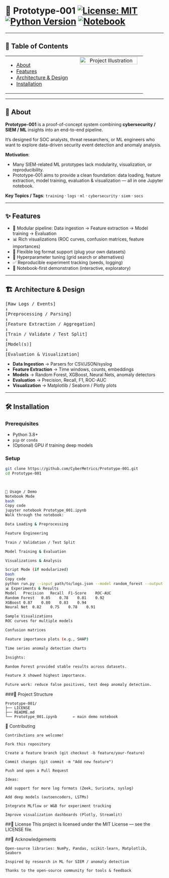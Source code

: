 # 🚀 Prototype-001                                                                                       [![License: MIT](https://img.shields.io/badge/License-MIT-blue.svg)](LICENSE)     [![Python Version](https://img.shields.io/badge/python-3.8%2B-blue.svg)](https://www.python.org/)  [![Notebook](https://img.shields.io/badge/notebook–Jupyter-orange.svg)](Prototype_001.ipynb)  



---
 ## 📖 Table of Contents

<table style="width:100%;">
<tr>
<td style="vertical-align: top; width: 50%; padding-right: 20px;">

- [About](#-about)  
- [Features](#-features)  
- [Architecture & Design](#-architecture--design)  
- [Installation](#-installation)  
 

</td>
<td style="vertical-align: top; width: 60%; text-align: center;">

<img src="https://media3.giphy.com/media/v1.Y2lkPTZjMDliOTUyb3J0ZHo0NGVrZmV6c2F5OTc5OTdwZmZ5dDUzNHRoM2ZsM2hzMGlmbyZlcD12MV9naWZzX3NlYXJjaCZjdD1n/hun4DFmfnDId3lid5b/source.gif" alt="Project Illustration" width="95%"/>

</td>
</tr>
</table>



---

## 🎯 About

**Prototype-001** is a proof-of-concept system combining **cybersecurity / SIEM / ML** insights into an end-to-end pipeline.  

It’s designed for SOC analysts, threat researchers, or ML engineers who want to explore data-driven security event detection and anomaly analysis.  

**Motivation**:  
- Many SIEM-related ML prototypes lack modularity, visualization, or reproducibility.  
- Prototype-001 aims to provide a clean foundation: data loading, feature extraction, model training, evaluation & visualization — all in one Jupyter notebook.  

**Key Topics / Tags**: `training` · `logs` · `ml` · `cybersecurity` · `siem` · `socs`

---

## ✨ Features

- 🚧 Modular pipeline: Data ingestion → Feature extraction → Model training → Evaluation  
- 📊 Rich visualizations (ROC curves, confusion matrices, feature importances)  
- 📂 Flexible log format support (plug your own datasets)  
- 🔧 Hyperparameter tuning (grid search or alternatives)  
- ✅ Reproducible experiment tracking (seeds, logging)  
- 🧪 Notebook-first demonstration (interactive, exploratory)  

---

## 🏗 Architecture & Design
<pre>
[Raw Logs / Events]
↓
[Preprocessing / Parsing]
↓
[Feature Extraction / Aggregation]
↓
[Train / Validate / Test Split]
↓
[Model(s)]
↓
[Evaluation & Visualization]
</pre>

- **Data Ingestion** → Parsers for CSV/JSON/syslog  
- **Feature Extraction** → Time windows, counts, embeddings  
- **Models** → Random Forest, XGBoost, Neural Nets, anomaly detectors  
- **Evaluation** → Precision, Recall, F1, ROC-AUC  
- **Visualization** → Matplotlib / Seaborn / Plotly plots  

---

## 🛠 Installation

### Prerequisites

- Python 3.8+  
- `pip` or `conda`  
- (Optional) GPU if training deep models  

### Setup

```bash
git clone https://github.com/CyberMetrics/Prototype-001.git
cd Prototype-001

   

🧪 Usage / Demo
Notebook Mode
bash
Copy code
jupyter notebook Prototype_001.ipynb
Walk through the notebook:

Data Loading & Preprocessing

Feature Engineering

Train / Validation / Test Split

Model Training & Evaluation

Visualizations & Analysis

Script Mode (if modularized)
bash
Copy code
python run.py --input path/to/logs.json --model random_forest --output results/
📊 Experiments & Results
Model	Precision	Recall	F1-Score	ROC-AUC
Random Forest	0.85	0.78	0.81	0.92
XGBoost	0.87	0.80	0.83	0.94
Neural Net	0.82	0.75	0.78	0.91

Sample Visualizations
ROC curves for multiple models

Confusion matrices

Feature importance plots (e.g., SHAP)

Time series anomaly detection charts

Insights:

Random Forest provided stable results across datasets.

Feature X showed highest importance.

Future work: reduce false positives, test deep anomaly detection.
```
###📂 Project Structure
 ```
Prototype-001/
├── LICENSE
├── README.md
└── Prototype_001.ipynb       ← main demo notebook
 ```
🤝 Contributing
```
Contributions are welcome!

Fork this repository

Create a feature branch (git checkout -b feature/your-feature)

Commit changes (git commit -m "Add new feature")

Push and open a Pull Request

Ideas:

Add support for more log formats (Zeek, Suricata, syslog)

Add deep models (autoencoders, LSTMs)

Integrate MLflow or W&B for experiment tracking

Improve visualization dashboards (Plotly, Streamlit)
```
##📜 License
This project is licensed under the MIT License — see the LICENSE file.

##🙏 Acknowledgements
```
Open-source libraries: NumPy, Pandas, scikit-learn, Matplotlib, Seaborn

Inspired by research in ML for SIEM / anomaly detection

Thanks to the open-source community for tools & feedback
